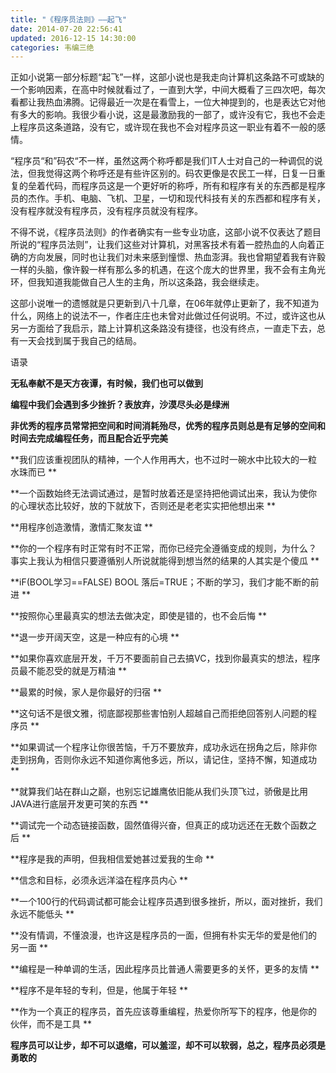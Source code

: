 ```yaml
---
title: "《程序员法则》——起飞"
date: 2014-07-20 22:56:41
updated: 2016-12-15 14:30:00
categories: 韦编三绝
---
```

正如小说第一部分标题“起飞”一样，这部小说也是我走向计算机这条路不可或缺的一个影响因素，在高中时候就看过了，一直到大学，中间大概看了三四次吧，每次看都让我热血沸腾。记得最近一次是在看雪上，一位大神提到的，也是表达它对他有多大的影响。我很少看小说，这是最激励我的一部了，或许没有它，我也不会走上程序员这条道路，没有它，或许现在我也不会对程序员这一职业有着不一般的感情。

“程序员“和”码农“不一样，虽然这两个称呼都是我们IT人士对自己的一种调侃的说法，但我觉得这两个称呼还是有些许区别的。码农更像是农民工一样，日复一日重复的垒着代码，而程序员这是一个更好听的称呼，所有和程序有关的东西都是程序员的杰作。手机、电脑、飞机、卫星，一切和现代科技有关的东西都和程序有关，没有程序就没有程序员，没有程序员就没有程序。

不得不说，《程序员法则》的作者确实有一些专业功底，这部小说不仅表达了题目所说的“程序员法则”，让我们这些对计算机，对黑客技术有着一腔热血的人向着正确的方向发展，同时也让我们对未来感到憧憬、热血澎湃。我也曾期望着我有许毅一样的头脑，像许毅一样有那么多的机遇，在这个庞大的世界里，我不会有主角光环，但我知道我能做自己人生的主角，所以这条路，我会继续走。

这部小说唯一的遗憾就是只更新到八十几章，在06年就停止更新了，我不知道为什么，网络上的说法不一，作者庄庄也未曾对此做过任何说明。不过，或许这也从另一方面给了我启示，踏上计算机这条路没有捷径，也没有终点，一直走下去，总有一天会找到属于我自己的结局。

语录

**无私奉献不是天方夜谭，有时候，我们也可以做到**

**编程中我们会遇到多少挫折？表放弃，沙漠尽头必是绿洲**  

**非优秀的程序员常常把空间和时间消耗殆尽，优秀的程序员则总是有足够的空间和时间去完成编程任务，而且配合近乎完美** 

**我们应该重视团队的精神，一个人作用再大，也不过时一碗水中比较大的一粒水珠而已 **

**一个函数始终无法调试通过，是暂时放着还是坚持把他调试出来，我认为使你的心理状态比较好，放的下就放下，否则还是老老实实把他想出来  **

**用程序创造激情，激情汇聚友谊  **

**你的一个程序有时正常有时不正常，而你已经完全遵循变成的规则，为什么？事实上我认为相信只要遵循别人所说就能得到想当然的结果的人其实是个傻瓜  **

**iF(BOOL学习==FALSE) BOOL 落后=TRUE；不断的学习，我们才能不断的前进  **

**按照你心里最真实的想法去做决定，即使是错的，也不会后悔  **

**退一步开阔天空，这是一种应有的心境  **

**如果你喜欢底层开发，千万不要面前自己去搞VC，找到你最真实的想法，程序员最不能忍受的就是万精油  **

**最累的时候，家人是你最好的归宿  **

**这句话不是很文雅，彻底鄙视那些害怕别人超越自己而拒绝回答别人问题的程序员  **

**如果调试一个程序让你很苦恼，千万不要放弃，成功永远在拐角之后，除非你走到拐角，否则你永远不知道你离他多远，所以，请记住，坚持不懈，知道成功  **

**就算我们站在群山之巅，也别忘记雄鹰依旧能从我们头顶飞过，骄傲是比用JAVA进行底层开发更可笑的东西  **

**调试完一个动态链接函数，固然值得兴奋，但真正的成功远还在无数个函数之后  **

**程序是我的声明，但我相信爱她甚过爱我的生命  **

**信念和目标，必须永远洋溢在程序员内心  **

**一个100行的代码调试都可能会让程序员遇到很多挫折，所以，面对挫折，我们永远不能低头  **

**没有情调，不懂浪漫，也许这是程序员的一面，但拥有朴实无华的爱是他们的另一面  **

**编程是一种单调的生活，因此程序员比普通人需要更多的关怀，更多的友情  **

**程序不是年轻的专利，但是，他属于年轻  **

**作为一个真正的程序员，首先应该尊重编程，热爱你所写下的程序，他是你的伙伴，而不是工具  **

**程序员可以让步，却不可以退缩，可以羞涩，却不可以软弱，总之，程序员必须是勇敢的**